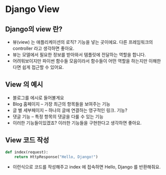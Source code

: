 # Django View
## Django의 view 란?
- 뷰(view) 는 애플리케이션의 로직? 기능을 넣는 곳이에요. 다른 프레임워크의 controller 라고 생각하면 좋아요.
- 뷰는 모델에서 필요한 정보를 받아와서 템플릿에 전달하는 역할을 합니다.
- 어려워보이지만 파이썬 함수들 모음이라서 함수들이 어떤 역할을 하는지만 이해한다면 쉽게 접근할 수 있어요.

## View 의 예시
- 블로그를 에시로 들어볼게요
- Blog 홈페이지 – 가장 최근의 항목들을 보여주는 기능
- 글 별 세부페이지 – 하나의 글에 연결하는 영구적인 링크. 기능?
- 댓글 기능 – 특정 항목의 댓글을 다룰 수 있는 기능
- 이러한 기능들이있겠죠? 이러한 기능들을 구현한다고 생각하면 좋아요.

## View 코드 작성
```.py
def index(request):
    return HttpResponse("Hello, Django!")
```
- 이런식으로 코드를 작성해주고 index 에 접속하면 Hello, Django 를 반환해줘요.
